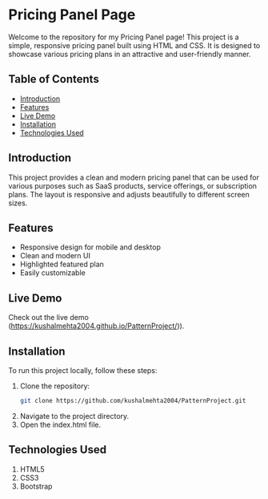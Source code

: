 # Pricing Panel Page

Welcome to the repository for my Pricing Panel page! This project is a simple, responsive pricing panel built using HTML and CSS. It is designed to showcase various pricing plans in an attractive and user-friendly manner.

## Table of Contents

- [Introduction](#introduction)
- [Features](#features)
- [Live Demo](#live-demo)
- [Installation](#installation)
- [Technologies Used](#technologies-used)

## Introduction

This project provides a clean and modern pricing panel that can be used for various purposes such as SaaS products, service offerings, or subscription plans. The layout is responsive and adjusts beautifully to different screen sizes.

## Features

- Responsive design for mobile and desktop
- Clean and modern UI
- Highlighted featured plan
- Easily customizable

## Live Demo

Check out the live demo (https://kushalmehta2004.github.io/PatternProject/)).

## Installation

To run this project locally, follow these steps:

1. Clone the repository:
   ```sh
   git clone https://github.com/kushalmehta2004/PatternProject.git
2. Navigate to the project directory.
3. Open the index.html file.

## Technologies Used
1. HTML5
2. CSS3
3. Bootstrap
